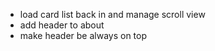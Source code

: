 * load card list back in and manage scroll view
* add header to about
* make header be always on top
